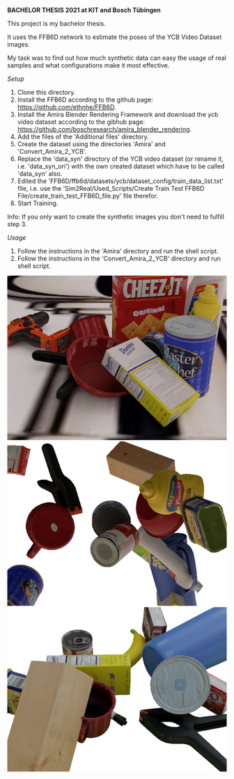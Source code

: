 **BACHELOR THESIS 2021 at KIT and Bosch Tübingen**

This project is my bachelor thesis.

It uses the FFB6D network to estimate the poses of the YCB Video Dataset images.

My task was to find out how much synthetic data can easy the usage of real samples and what configurations make it most effective.

*Setup*
1. Clone this directory.
2. Install the FFB6D according to the github page: https://github.com/ethnhe/FFB6D.
3. Install the Amira Blender Rendering Framework and download the ycb video dataset according to the gibhub page: https://github.com/boschresearch/amira_blender_rendering.
4. Add the files of the 'Additional files' directory.
5. Create the dataset using the directories 'Amira' and 'Convert_Amira_2_YCB'.
6. Replace the 'data_syn' directory of the YCB video dataset (or rename it, i.e. 'data_syn_ori') with the own created dataset which have to be called 'data_syn' also.
7. Edited the 'FFB6D/ffb6d/datasets/ycb/dataset_config/train_data_list.txt' file, i.e. use the 'Sim2Real/Used_Scripts/Create Train Test FFB6D File/create_train_test_FFB6D_file.py' file therefor.
8. Start Training.

Info: If you only want to create the synthetic images you don't need to fulfill step 3.

*Usage*
1. Follow the instructions in the 'Amira' directory and run the shell script.
2. Follow the instructions in the 'Convert_Amira_2_YCB' directory and run shell script.

![alt text](example_image1.png)
![alt text](example_image2.png)
![alt text](example_image3.png)
